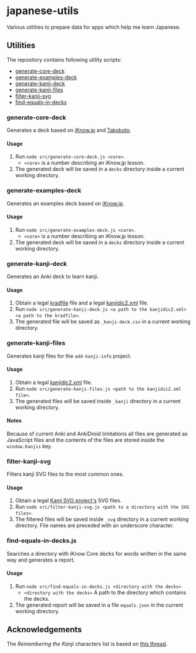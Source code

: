 # japanese-utils
Various utilities to prepare data for apps which help me learn Japanese.

## Utilities
The repository contains following utility scripts:
- [generate-core-deck](#generate-core-deck)
- [generate-examples-deck](#generate-examples-deck)
- [generate-kanji-deck](#generate-kanji-deck)
- [generate-kanji-files](#generate-kanji-files)
- [filter-kanji-svg](#filter-kanji-svg)
- [find-equals-in-decks](#find-equals-in-decks)

### generate-core-deck
Generates a deck based on [iKnow.jp](https://iknow.jp/content/japanese) and
[Takoboto](https://takoboto.jp/).

#### Usage
1. Run `node src/generate-core-deck.js <core>`.
    - `<core>` is a number describing an iKnow.jp lesson.
2. The generated deck will be saved in a `decks` directory inside a current
    working directory.

### generate-examples-deck
Generates an examples deck based on [iKnow.jp](https://iknow.jp/content/japanese).

#### Usage
1. Run `node src/generate-examples-deck.js <core>`.
    - `<core>` is a number describing an iKnow.jp lesson.
2. The generated deck will be saved in a `decks` directory inside a current
    working directory.

### generate-kanji-deck
Generates an Anki deck to learn kanji.

#### Usage
1. Obtain a legal [kradfile](http://www.edrdg.org/krad/kradinf.html)
    file and a legal [kanjidic2.xml](http://www.edrdg.org/wiki/index.php/KANJIDIC_Project)
    file.
2. Run `node src/generate-kanji-deck.js <a path to the kanjidic2.xml> <a path to the kradfile>`.
3. The generated file will be saved as `_kanji-deck.csv` in a current working
    directory.

### generate-kanji-files
Generates kanji files for the `add-kanji-info` project.

#### Usage
1. Obtain a legal [kanjidic2.xml](http://www.edrdg.org/wiki/index.php/KANJIDIC_Project) file.
2. Run `node src/generate-kanji-files.js <path to the kanjidic2.xml file>`.
3. The generated files will be saved inside `_kanji` directory in a current
    working directory.

#### Notes
Because of current Anki and AnkiDroid limitations all files are generated as
JavaScript files and the contents of the files are stored inside the
`window.Kanjis` key.

### filter-kanji-svg
Filters kanji SVG files to the most common ones.

#### Usage
1. Obtain a legal [Kanji SVG project's](http://kanjivg.tagaini.net/) SVG files.
2. Run `node src/filter-kanji-svg.js <path to a directory with the SVG files>`.
3. The filtered files will be saved inside `_svg` directory in a current
    working directory. File names are preceded with an underscore character.

### find-equals-in-decks.js
Searches a directory with iKnow Core decks for words written in the same way and
generates a report.

#### Usage
1. Run `node src/find-equals-in-decks.js <directory with the decks>`
    - `<directory with the decks>` A path to the directory which contains the
        decks.
2. The generated report will be saved in a file `equals.json` in the current
    working directory.

## Acknowledgements
The *Remembering the Kanji* characters list is based on [this thread](https://www.reddit.com/r/LearnJapanese/comments/1a126a/all_2200_kanji_from_heisigs_remembering_the_kanji/).
